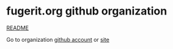 # fugerit.org github organization

[README](profile/README.md)

Go to organization [github account](https://github.com/fugerit-org) or [site](https://www.fugerit.org/)